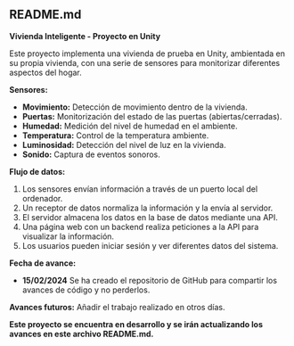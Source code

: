 ## README.md

**Vivienda Inteligente - Proyecto en Unity**

Este proyecto implementa una vivienda de prueba en Unity, ambientada en su propia vivienda, con una serie de sensores para monitorizar diferentes aspectos del hogar.

**Sensores:**

* **Movimiento:** Detección de movimiento dentro de la vivienda.
* **Puertas:** Monitorización del estado de las puertas (abiertas/cerradas).
* **Humedad:** Medición del nivel de humedad en el ambiente.
* **Temperatura:** Control de la temperatura ambiente.
* **Luminosidad:** Detección del nivel de luz en la vivienda.
* **Sonido:** Captura de eventos sonoros.

**Flujo de datos:**

1. Los sensores envían información a través de un puerto local del ordenador.
2. Un receptor de datos normaliza la información y la envía al servidor.
3. El servidor almacena los datos en la base de datos mediante una API.
4. Una página web con un backend realiza peticiones a la API para visualizar la información.
5. Los usuarios pueden iniciar sesión y ver diferentes datos del sistema.

**Fecha de avance:**

* **15/02/2024**
Se ha creado el repositorio de GitHub para compartir los avances de código y no perderlos.

**Avances futuros:**
Añadir el trabajo realizado en otros días.

**Este proyecto se encuentra en desarrollo y se irán actualizando los avances en este archivo README.md.**
